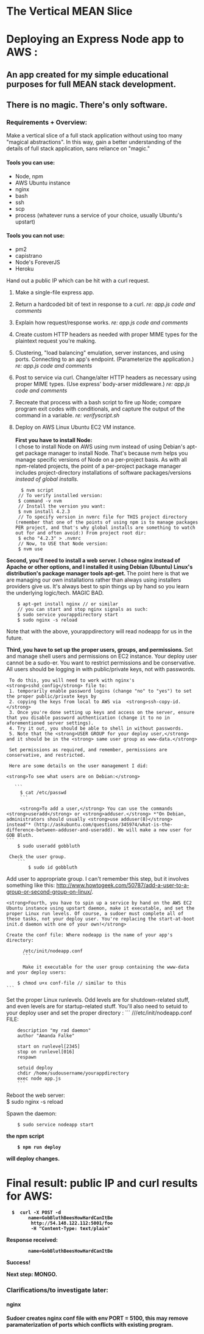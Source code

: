 
The Vertical MEAN Slice
=======
# Deploying an Express Node app to AWS :

## An app created for my simple educational purposes for full MEAN stack development.

## There is no magic. There's only software.

### Requirements + Overview:
Make a vertical slice of a full stack application without using too many "magical abstractions". In this way, gain a better understanding of the details of full stack application, sans reliance on "magic."

#### Tools you can use:
- Node, npm
- AWS Ubuntu instance
- nginx
- bash
- ssh
- scp
- process (whatever runs a service of your choice, usually Ubuntu's upstart)


#### Tools you can not use:
- pm2
- capistrano
- Node's ForeverJS
- Heroku

Hand out a public IP which can be hit with a curl request.

1. Make a single-file express app.

2. Return a hardcoded bit of text in response to a curl. *re: app.js code and comments*

3. Explain how request/response works. *re: app.js code and comments*

4. Create custom HTTP headers as needed with proper MIME types for the plaintext request you're making.

5. Clustering, "load balancing" emulation, server instances, and using ports. Connecting to an app's endpoint. (Parameterize the application.) *re: app.js code and comments*

6. Post to service via curl. Change/alter HTTP headers as necessary using proper MIME types. (Use express' body-arser middleware.) *re: app.js code and comments*

7. Recreate that process with a bash script to fire up Node; compare program exit codes with conditionals, and capture the output of the command in a variable. *re: verifyscript.sh*

8. Deploy on AWS Linux Ubuntu EC2 VM instance.
<br><br> <strong>First you have to install Node: </strong> <br>
I chose to install Node on AWS using nvm instead of using Debian's apt-get package manager to install Node. That's because nvm helps you manage specific versions of Node on a per-project basis. As with all npm-related projects, the point of a per-project package manager includes project-directory installations of software packages/versions *instead of global installs.*

		 $ nvm script
		// To verify installed version:
		$ command -v nvm
		// Install the version you want:
		$ nvm install 4.2.3
		// To specify version in nvmrc file for THIS project directory (remember that one of the points of using npm is to manage packages PER project, and that's why global installs are something to watch out for and often avoid:) From project root dir:
		$ echo "4.2.3" > .nvmrc
		// Now, to USE that Node version:
		$ nvm use

 <strong>Second, you'll need to install a web server. I chose nginx instead of Apache or other options, and I installed it using Debian (Ubuntu) Linux's distribution's package manager tools apt-get. </strong> The point here is that we are managing our own installations rather than always using installers providers give us. It's always best to spin things up by hand so you learn the underlying logic/tech. MAGIC BAD.

		$ apt-get install nginx // or similar
		// you can start and stop nginx signals as such:
		$ sudo service yourappdirectory start
		$ sudo nginx -s reload

 Note that with the above, yourappdirectory will read nodeapp for us in the future.

  <strong>Third, you have to set up the proper users, groups, and permissions. </strong>
	 Set and manage shell users and permissions on EC2 instance. Your deploy user cannot be a sudo-er. You want to restrict permissions and be conservative. All users should be logging in with public/private keys, not with passwords.

	 To do this, you will need to work with nginx's <strong>sshd_config</strong> file to:
	 1. temporarily enable password logins (change "no" to "yes") to set the proper public/private keys by
	 2. copying the keys from local to AWS via  <strong>ssh-copy-id.</strong>
	 3. Once you're done setting up keys and access on the server, ensure that you disable password authentication (change it to no in aforementioned server settings).
	 4. Try it out, you should be able to shell in without passwords.
	 5. Note that the <strong>USER GROUP for your deploy user,</strong> and it should be in the <strong> same user group as www-data.</strong>

	 Set permissions as required, and remember, permissions are conservative, and restricted.

	 Here are some details on the user management I did:

	<strong>To see what users are on Debian:</strong>

	   ```
		 $ cat /etc/passwd
		 ```

		 <strong>To add a user,</strong> You can use the commands <strong>useradd</strong> or <strong>adduser.</strong> *"On Debian, administrators should usually <strong>use adduser(8)</strong> instead"* (http://askubuntu.com/questions/345974/what-is-the-difference-between-adduser-and-useradd). We will make a new user for GOB Bluth.
	```
		$ sudo useradd gobbluth
```
 Check the user group.
	```
		$ sudo id gobbluth
```
  Add user to appropriate group. I can't remember this step, but it involves something like this: http://www.howtogeek.com/50787/add-a-user-to-a-group-or-second-group-on-linux/.

	<strong>Fourth, you have to spin up a service by hand on the AWS EC2 Ubuntu instance using upstart daemon, make it executable, and set the proper Linux run levels. Of course, a sudoer must complete all of these tasks, not your deploy user. You're replacing the start-at-boot init.d daemon with one of your own!</strong>

	Create the conf file: Where nodeapp is the name of your app's directory:
  ```
 		/etc/init/nodeapp.conf
		```

		Make it executable for the user group containing the www-data and your deploy users:
  ```
 		$ chmod u+x conf-file // similar to this
    ```
 Set the proper Linux runlevels. Odd levels are for shutdown-related stuff, and even levels are for startup-related stuff. You'll also need to  setuid to your deploy user and set the proper directory :
    ```
 		///etc/init/nodeapp.conf FILE:

		description "my rad daemon"
		author "Amanda Falke"

		start on runlevel[2345]
		stop on runlevel[016]
		respawn

		setuid deploy
		chdir /home/sudousername/yourappdirectory
		exec node app.js
		```

 Reboot the web server:   
		 $ sudo nginx -s reload

 Spawn the daemon:   

		$ sudo service nodeapp start


<strong>the npm script

    	$ npm run deploy
<strong>will deploy changes.


# Final result: public IP and curl results for AWS:

      $  curl -X POST -d
			name=GobBluthBeesHowHardCanItBe
			 http://54.148.122.112:5001/foo
			 -H "Content-Type: text/plain"

Response received:

			name=GobBluthBeesHowHardCanItBe

<strong>
Success!</strong>

Next step: MONGO.

### Clarifications/to investigate later:
#### nginx
Sudoer creates nginx conf file with env PORT = 5100, this may remove paramaterization of ports which conflicts with existing program.

